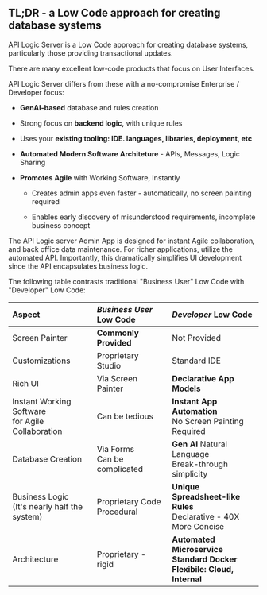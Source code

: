 ## TL;DR - a Low Code approach for creating database systems

API Logic Server is a Low Code approach for creating database systems, particularly those providing transactional updates.

There are many excellent low-code products that focus on User Interfaces.

API Logic Server differs from these with a no-compromise Enterprise / Developer focus:

* __GenAI-based__ database and rules creation

* Strong focus on __backend logic,__ with unique rules

* Uses your __existing tooling: IDE. languages, libraries, deployment, etc__

* __Automated Modern Software Architeture__ - APIs, Messages, Logic Sharing

* __Promotes Agile__ with Working Software, Instantly

    * Creates admin apps even faster - automatically, no screen painting required

    * Enables early discovery of misunderstood requirements, incomplete business concept

The API Logic server Admin App is designed for instant Agile collaboration, and back office data maintenance.  For richer applications, utilize the automated API.  Importantly, this dramatically simplifies UI development since the API encapsulates business logic.

The following table contrasts traditional "Business User" Low Code with "Developer" Low Code:

| **Aspect** | ***Business User* Low Code**  | ***Developer* Low Code** |
:-------|:-----------|:-----------|
| Screen Painter | **Commonly Provided** | Not Provided |
| Customizations | Proprietary Studio | Standard IDE |
| Rich UI | Via Screen Painter | **Declarative App Models** |
| Instant Working Software<br>for Agile Collaboration | Can be tedious | **Instant App Automation**<br>No Screen Painting Required |
| Database Creation | Via Forms <br>Can be complicated | **Gen AI** Natural Language<br>Break-through simplicity |
| Business Logic<br>(It's nearly half the system) | Proprietary Code<br>Procedural | **Unique Spreadsheet-like Rules**<br>Declarative - 40X More Concise |
| Architecture | Proprietary - rigid | **Automated Microservice**<br>**Standard Docker**<br>**Flexibile: Cloud, Internal** |


